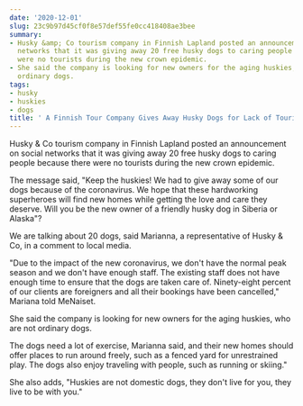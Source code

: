 ```yaml
---
date: '2020-12-01'
slug: 23c9b97d45cf0f8e57def55fe0cc418408ae3bee
summary:
- Husky &amp; Co tourism company in Finnish Lapland posted an announcement on social
  networks that it was giving away 20 free husky dogs to caring people because there
  were no tourists during the new crown epidemic.
- She said the company is looking for new owners for the aging huskies, who are not
  ordinary dogs.
tags:
- husky
- huskies
- dogs
title: ' A Finnish Tour Company Gives Away Husky Dogs for Lack of Tourists '
---
```


 Husky &amp; Co tourism company in Finnish Lapland posted an announcement on social networks that it was giving away 20 free husky dogs to caring people because there were no tourists during the new crown epidemic.

The message said, "Keep the huskies!
We had to give away some of our dogs because of the coronavirus. We hope that these hardworking superheroes will find new homes while getting the love and care they deserve. Will you be the new owner of a friendly husky dog in Siberia or Alaska"?

We are talking about 20 dogs, said Marianna, a representative of Husky &amp; Co, in a comment to local media.

"Due to the impact of the new coronavirus, we don't have the normal peak season and we don't have enough staff. The existing staff does not have enough time to ensure that the dogs are taken care of.
Ninety-eight percent of our clients are foreigners and all their bookings have been cancelled," Mariana told MeNaiset.

She said the company is looking for new owners for the aging huskies, who are not ordinary dogs.

The dogs need a lot of exercise, Marianna said, and their new homes should offer places to run around freely, such as a fenced yard for unrestrained play. The dogs also enjoy traveling with people, such as running or skiing."

She also adds, "Huskies are not domestic dogs, they don't live for you, they live to be with you."

 
        